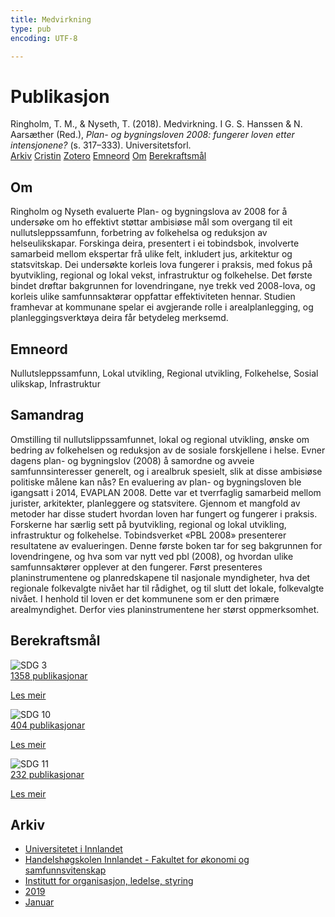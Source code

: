 ```yaml
---
title: Medvirkning
type: pub
encoding: UTF-8

---
```

<h1>Publikasjon</h1>
<article id="csl-bib-container-JZAUCC9W" class="csl-bib-container">
  <div class="csl-bib-body"> <div class="csl-entry">Ringholm, T. M., &#38; Nyseth, T. (2018). Medvirkning. I G. S. Hanssen &#38; N. Aarsæther (Red.), <i>Plan- og bygningsloven 2008: fungerer loven etter intensjonene?</i> (s. 317–333). Universitetsforl.</div> </div>
  <div class="csl-bib-buttons">
    <a href="#taxonomy-article-JZAUCC9W" alt="archive" class="csl-bib-button">Arkiv</a>
    <a href="https://app.cristin.no/results/show.jsf?id=1658307" alt="Cristin" class="csl-bib-button">Cristin</a>
    <a href="http://zotero.org/groups/5881554/items/JZAUCC9W" alt="Zotero" class="csl-bib-button">Zotero</a>
    <a href="#keywords-article-JZAUCC9W" alt="keywords" class="csl-bib-button">Emneord</a>
    <a href="#about-article-JZAUCC9W" alt="about_pub" class="csl-bib-button">Om</a>
    <a href="#sdg-article-JZAUCC9W" alt="sdg" class="csl-bib-button">Berekraftsmål</a>
  </div>
  <div id="csl-bib-meta-container-JZAUCC9W"></div>
</article>
<div id="csl-bib-meta-JZAUCC9W" class="csl-bib-meta">
  <article id="about-article-JZAUCC9W" class="about_pub-article">
    <h1>Om</h1>
    Ringholm og Nyseth evaluerte Plan- og bygningslova av 2008 for å undersøke om ho effektivt støttar ambisiøse mål som overgang til eit nullutsleppssamfunn, forbetring av folkehelsa og reduksjon av helseulikskapar. Forskinga deira, presentert i ei tobindsbok, involverte samarbeid mellom ekspertar frå ulike felt, inkludert jus, arkitektur og statsvitskap. Dei undersøkte korleis lova fungerer i praksis, med fokus på byutvikling, regional og lokal vekst, infrastruktur og folkehelse. Det første bindet drøftar bakgrunnen for lovendringane, nye trekk ved 2008-lova, og korleis ulike samfunnsaktørar oppfattar effektiviteten hennar. Studien framhevar at kommunane spelar ei avgjerande rolle i arealplanlegging, og planleggingsverktøya deira får betydeleg merksemd.
  </article>
  <article id="keywords-article-JZAUCC9W" class="keywords-article">
    <h1>Emneord</h1>
    Nullutsleppssamfunn, Lokal utvikling, Regional utvikling, Folkehelse, Sosial ulikskap, Infrastruktur
  </article>
  <article id="abstract-article-JZAUCC9W" class="abstract-article">
    <h1>Samandrag</h1>
    Omstilling til nullutslippssamfunnet, lokal og regional utvikling, ønske om bedring av folkehelsen og reduksjon av de sosiale forskjellene i helse. Evner dagens plan- og bygningslov (2008) å samordne og avveie samfunnsinteresser generelt, og i arealbruk spesielt, slik at disse ambisiøse politiske målene kan nås? En evaluering av plan- og bygningsloven ble igangsatt i 2014, EVAPLAN 2008. Dette var et tverrfaglig samarbeid mellom jurister, arkitekter, planleggere og statsvitere. Gjennom et mangfold av metoder har disse studert hvordan loven har fungert og fungerer i praksis. Forskerne har særlig sett på byutvikling, regional og lokal utvikling, infrastruktur og folkehelse. Tobindsverket «PBL 2008» presenterer resultatene av evalueringen. Denne første boken tar for seg bakgrunnen for lovendringene, og hva som var nytt ved pbl (2008), og hvordan ulike samfunnsaktører opplever at den fungerer. Først presenteres planinstrumentene og planredskapene til nasjonale myndigheter, hva det regionale folkevalgte nivået har til rådighet, og til slutt det lokale, folkevalgte nivået. I henhold til loven er det kommunene som er den primære arealmyndighet. Derfor vies planinstrumentene her størst oppmerksomhet.
  </article>
  <article id="sdg-article-JZAUCC9W" class="sdg-article">
    <h1>Berekraftsmål</h1>
    <div class="sdg-container"><div id="sdg3" class="sdg">
        <img src="{{< params subfolder >}}images/sdg/sdg03_nn.png" class="image" alt="SDG 3">
        <div class="sdg-overlay">
          <a href="/nn/archive/?key=?sdg=3#archive" class="sdg-publication-count"><span>1358</span> publikasjonar</a>
          <p><a href="https://fn.no/om-fn/fns-baerekraftsmaal/god-helse-og-livskvalitet?lang=nno-NO" class="sdg-read-more">Les meir</a></p>
        </div>
      </div> <div id="sdg10" class="sdg">
        <img src="{{< params subfolder >}}images/sdg/sdg10_nn.png" class="image" alt="SDG 10">
        <div class="sdg-overlay">
          <a href="/nn/archive/?key=?sdg=10#archive" class="sdg-publication-count"><span>404</span> publikasjonar</a>
          <p><a href="https://fn.no/om-fn/fns-baerekraftsmaal/mindre-ulikhet?lang=nno-NO" class="sdg-read-more">Les meir</a></p>
        </div>
      </div> <div id="sdg11" class="sdg">
        <img src="{{< params subfolder >}}images/sdg/sdg11_nn.png" class="image" alt="SDG 11">
        <div class="sdg-overlay">
          <a href="/nn/archive/?key=?sdg=11#archive" class="sdg-publication-count"><span>232</span> publikasjonar</a>
          <p><a href="https://fn.no/om-fn/fns-baerekraftsmaal/baerekraftige-byer-og-lokalsamfunn?lang=nno-NO" class="sdg-read-more">Les meir</a></p>
        </div>
      </div></div>
  </article>
  <article id="taxonomy-article-JZAUCC9W" class="taxonomy-article">
    <h1>Arkiv</h1>
    <ul>
      <li>
        <a href="/nn/archive/?key=3DCRN523">Universitetet i Innlandet</a>
      </li>
      <li>
        <a href="/nn/archive/?key=DU8Q9LN9">Handelshøgskolen Innlandet - Fakultet for økonomi og samfunnsvitenskap</a>
      </li>
      <li>
        <a href="/nn/archive/?key=4LUWR3ZM">Institutt for organisasjon, ledelse, styring</a>
      </li>
      <li>
        <a href="/nn/archive/?key=7GQPC2L9">2019</a>
      </li>
      <li>
        <a href="/nn/archive/?key=2WRZR9KE">Januar</a>
      </li>
    </ul>
  </article>
</div>
